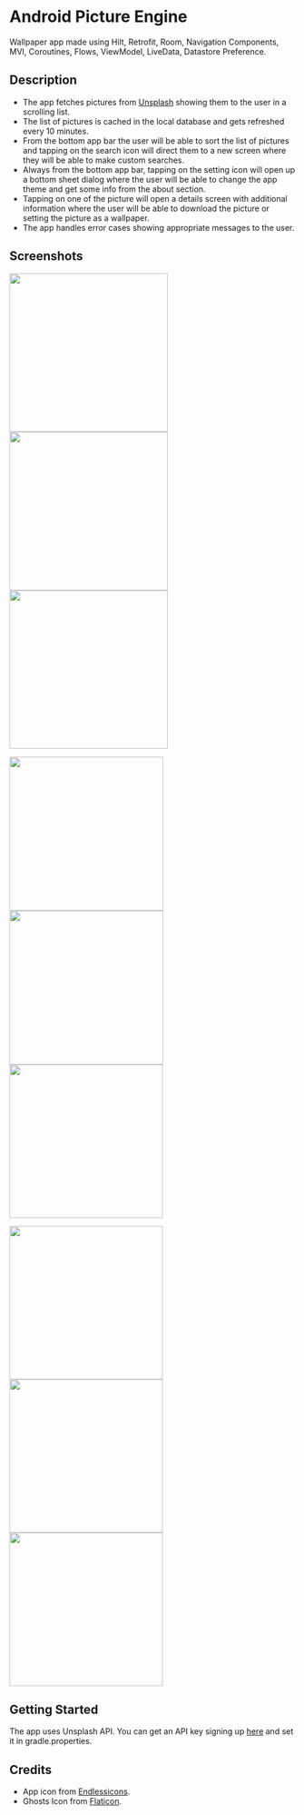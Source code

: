 # Android Picture Engine
Wallpaper app made using Hilt, Retrofit, Room, Navigation Components, MVI, Coroutines, Flows, ViewModel, LiveData, Datastore Preference.

## Description

- The app fetches pictures from <a href="https://unsplash.com/" target="_blank">Unsplash</a> showing them to the user in a scrolling list.
- The list of pictures is cached in the local database and gets refreshed every 10 minutes.
- From the bottom app bar the user will be able to sort the list of pictures and tapping on the search icon will direct them to a new screen where they will be able to make custom searches.
- Always from the bottom app bar, tapping on the setting icon will open up a bottom sheet dialog where the user will be able to change the app theme and get some info from the about section.
- Tapping on one of the picture will open a details screen with additional information where the user will be able to download the picture or setting the picture as a wallpaper.
- The app handles error cases showing appropriate messages to the user.

## Screenshots
<img src="https://github.com/simoneconigliaro/android_picture_engine/blob/master/Screenshot_01.png" width="279"/><img src="https://github.com/simoneconigliaro/android_picture_engine/blob/master/Screenshot_02.png" width="279"/><img src="https://github.com/simoneconigliaro/android_picture_engine/blob/master/Screenshot_03.png" width="279"/>

<img src="https://github.com/simoneconigliaro/android_picture_engine/blob/master/Screenshot_04.png" width="271"/><img src="https://github.com/simoneconigliaro/android_picture_engine/blob/master/Screenshot_05.png" width="271"/><img src="https://github.com/simoneconigliaro/android_picture_engine/blob/master/Screenshot_06.png" width="270"/>

<img src="https://github.com/simoneconigliaro/android_picture_engine/blob/master/Screenshot_07.png" width="270"/><img src="https://github.com/simoneconigliaro/android_picture_engine/blob/master/Screenshot_08.png" width="270"/><img src="https://github.com/simoneconigliaro/android_picture_engine/blob/master/Screenshot_09.png" width="270"/>

## Getting Started
The app uses Unsplash API. You can get an API key signing up <a href="https://unsplash.com/developers" target="_blank">here</a> and set it in gradle.properties.

## Credits
- App icon from <a href="https://endlessicons.com/free-icons/mountain-icon-1/" target="_blank">Endlessicons</a>.
- Ghosts Icon from <a href="https://www.flaticon.com/free-icon/ghost_1150381?term=ghost&page=1&position=55&page=1&position=55&related_id=1150381&origin=tag" target="_blank">Flaticon</a>.
